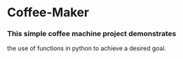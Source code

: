 # Coffee-Maker
### This simple coffee machine project demonstrates
the use of functions in python to achieve a desired
goal.
